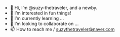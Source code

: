 - 👋 Hi, I’m @suzy-thetraveler, and a newby.
- 👀 I’m interested in fun things!
- 🌱 I’m currently learning ...
- 💞️ I’m looking to collaborate on ...
- 📫 How to reach me / suzythetraveler@naver.com

<!---
suzy-thetraveler/suzy-thetraveler is a ✨ special ✨ repository because its `README.md` (this file) appears on your GitHub profile.
You can click the Preview link to take a look at your changes.
--->
